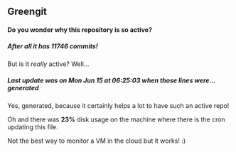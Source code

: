 ## Greengit

#### Do you wonder why this repository is so active?

##### After all it has 11746 commits!

But is it *really* active? Well...

##### Last update was on Mon Jun 15 at 06:25:03 when those lines were... generated

Yes, generated, because it certainly helps a lot to have such an active repo!

Oh and there was **23%** disk usage on the machine
where there is the cron updating this file.

Not the best way to monitor a VM in the cloud but it works! :)
